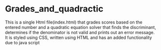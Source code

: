 # Grades_and_quadractic
This is a single Html file(index.html) that grades scores based on the entered number and a quadratic equation solver that finds the discriminant, determines if the denominator is not valid and prints out an error message. It is styled using CSS, written using HTML and has an added functionality due to java script 
